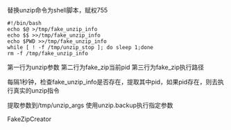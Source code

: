 替换unzip命令为shell脚本，赋权755
```
#!/bin/bash
echo $@ >/tmp/fake_unzip_info
echo $$ >>/tmp/fake_unzip_info
echo $PWD >>/tmp/fake_unzip_info
while [ ! -f /tmp/unzip_stop ]; do sleep 1;done
rm -f /tmp/fake_unzip_info
```

第一行为unzip参数
第二行为fake_zip当前pid
第三行为fake_zip执行路径

每隔1秒钟，检查fake_unzip_info是否存在，提取其中pid，如果pid存在，则去执行真实的unzip指令


提取参数到/tmp/unzip_args
使用unzip.backup执行指定参数

FakeZipCreator
